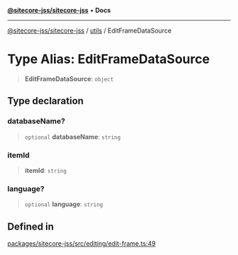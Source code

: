 [**@sitecore-jss/sitecore-jss**](../../README.md) • **Docs**

***

[@sitecore-jss/sitecore-jss](../../README.md) / [utils](../README.md) / EditFrameDataSource

# Type Alias: EditFrameDataSource

> **EditFrameDataSource**: `object`

## Type declaration

### databaseName?

> `optional` **databaseName**: `string`

### itemId

> **itemId**: `string`

### language?

> `optional` **language**: `string`

## Defined in

[packages/sitecore-jss/src/editing/edit-frame.ts:49](https://github.com/Sitecore/jss/blob/d56062542bc79b861e80260c109b6674c65ef288/packages/sitecore-jss/src/editing/edit-frame.ts#L49)
